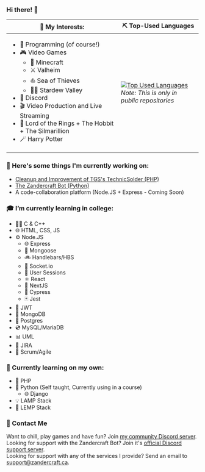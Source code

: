 ### Hi there! 👋

| 🤔 My Interests:                                    | ⛏️ Top-Used Languages |
| ---------------------------------------------------- | --------------------- |
| <ul><li>🔨 Programming (of course!)</li><li>🎮 Video Games<ul><li>🌳 Minecraft</li><li>⚔️ Valheim</li><li>⛵ Sea of Thieves</li><li>👨‍🌾 Stardew Valley</li></ul></li><li>💬 Discord</li><li>🎬 Video Production and Live Streaming</li><li>💍 Lord of the Rings + The Hobbit + The Silmarillion</li><li>🪄 Harry Potter</li></ul> | [![Top Used Languages](https://github-readme-stats.vercel.app/api/top-langs/?username=ZandercraftGames&theme=dark&hide_title=true&langs_count=6)]()<br />*Note: This is only in public repositories* |


### 🔭 Here's some things I'm currently working on:  
- [Cleanup and Improvement of TGS's TechnicSolder (PHP)](https://github.com/ZandercraftGames/TechnicSolder)  
- [The Zandercraft Bot (Python)](https://zandercraft.ca/en/docs/zandercraft-bot/)
- A code-collaboration platform (Node.JS + Express - Coming Soon)

### 🎓 I’m currently learning in college:  
- 👨‍💻 C & C++  
- 🌐 HTML, CSS, JS  
- ⚙️ Node.JS  
  - 🌐 Express  
  - 📃 Mongoose  
  - 🚲 Handlebars/HBS  
  - 🔌 Socket.io  
  - 📛 User Sessions  
  - ⚛️ React  
  - 🔼 NextJS  
  - 🌲 Cypress  
  - 🃏 Jest
- 🔐 JWT  
- 📃 MongoDB  
- 💽 Postgres  
- 💿 MySQL/MariaDB  
- 📊 UML  
- 📃 JIRA
- 💼 Scrum/Agile

### 🌱 Currently learning on my own:  
- 🐘 PHP  
- 🐍 Python (Self taught, Currently using in a course)  
  - 🌐 Django  
- 💡 LAMP Stack  
- 🧩 LEMP Stack

### 📨 Contact Me  
Want to chill, play games and have fun? Join [my community Discord server](https://zandercraft.ca/discord).  
Looking for support with the Zandercraft Bot? Join it's [official Discord support server](https://zandercraft.ca/bot).  
Looking for support with any of the services I provide? Send an email to [support@zandercraft.ca](mailto:support@zandercraft.ca).
